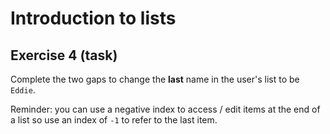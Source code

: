# Introduction to lists
## Exercise 4 (task)

Complete the two gaps to change the **last** name in the user's list to be `Eddie`.

Reminder: you can use a negative index to access / edit items at the end of a list so use an index of `-1` to refer to the last item.

